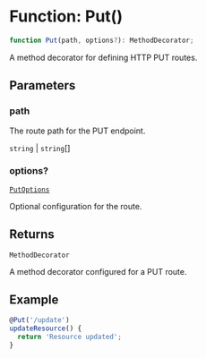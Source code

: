 # Function: Put()

```ts
function Put(path, options?): MethodDecorator;
```

A method decorator for defining HTTP PUT routes.

## Parameters

### path

The route path for the PUT endpoint.

`string` | `string`[]

### options?

[`PutOptions`](../interfaces/PutOptions.md)

Optional configuration for the route.

## Returns

`MethodDecorator`

A method decorator configured for a PUT route.

## Example

```typescript
@Put('/update')
updateResource() {
  return 'Resource updated';
}
```
